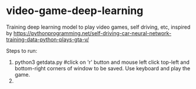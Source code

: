 # video-game-deep-learning
Training deep learning model to play video games, self driving, etc, inspired by https://pythonprogramming.net/self-driving-car-neural-network-training-data-python-plays-gta-v/

Steps to run:
1) python3 getdata.py  #click on 'r' button and mouse left click top-left and bottom-right 
                          corners of window to be saved. Use keyboard and play the game.
2) 
